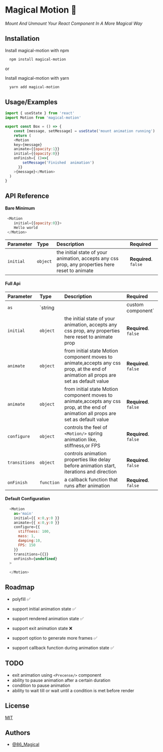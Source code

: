 
# Magical Motion 👟

*Mount And Unmount Your React Component In A More Magical Way*


## Installation

Install magical-motion with npm 

```bash
  npm install magical-motion
```
or

Install magical-motion with yarn 

```bash
  yarn add magical-motion
```
    
## Usage/Examples

```javascript
import { useState } from 'react'
import Motion from 'magical-motion'

export const Box = () => {
    const [message, setMessage] = useState('mount animation running')
    return (
    <Motion
    key={message}
    animate={{opacity:1}}
    initial={{opacity:0}}
    onFinish={ ()=>{
        setMessage('Finished  animation')
      }}
    >{message}</Motion>
  )
}
```


## API Reference

#### Bare Minimum

```javascript
 <Motion 
    initial={{opacity:0}}>
    Hello world
 </Motion>
```

| Parameter | Type     | Description                | Required               |
| :-------- | :------- | :------------------------- |:------------------------- |
| `initial` | `object` | the initial state of your animation, accepts any css prop, any properties here reset to animate | **Required**. `false`     |

#### Full Api

| Parameter   | Type     | Description                | Required               |
| :--------   | :------- | :------------------------- |:------------------------- |
| `as`   | `string || custom component` | allows to render `<Motion/>` component as any html element or a custom react element                                  |  **Required**. `false`    |
| `initial`   | `object` | the initial state of your animation, accepts any css prop, any properties here reset to animate prop                                  |  **Required**. `false`    |
| `animate`   | `object` | from initial state Motion component moves to animate,accepts any css prop, at the end of animation all props are set as default value | **Required**. `false`     |
| `animate`   | `object` | from initial state Motion component moves to animate,accepts any css prop, at the end of animation all props are set as default value | **Required**. `false`     |
| `configure` | `object` | controls the feel of `<Motion/>` spring animation like, stiffness,or FPS                                                              | **Required**. `false`     |
| `transitions` | `object` | controls animation properties like delay before animation start, iterations and direction                                           | **Required**. `false`     |
| `onFinish` | `function` | a callback function that runs after animation                                           | **Required**. `false`     |

#### Default Configuration

```javascript
  <Motion
    as='main'
    initial={{ x:0,y:0 }}
    animate={{ x:0,y:0 }}
    configure={{
      stiffness: 100,
      mass: 1,
      damping:10,
      FPS: 150
    }}
    transitions={{}}
    onFinish={undefined}
  >
    
  </Motion>
```


## Roadmap

- polyfill ✅

- support initial animation state ✅
- support rendered animation state ✅
- support exit animation state ❌
- support option to generate more frames ✅
- support callback function during animation state ✅


## TODO
- exit animation using `<Precense/>` component
- ability to pause animation after a certain duration
- condition to pause animation
- ability to wait till or wait until a condition is met before render
## License

[MIT](https://choosealicense.com/licenses/mit/)


## Authors

- [@86_Magical](https://www.github.com/86Magical)

